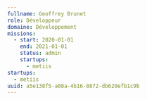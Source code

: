```yaml
---
fullname: Geoffrey Brunet
role: Développeur
domaine: Développement
missions:
  - start: 2020-01-01
    end: 2021-01-01
    status: admin
    startups:
      - metiis
startups:
  - metiis
uuid: a5e138f5-a08a-4b16-8872-db620efb1c9b
---
```

